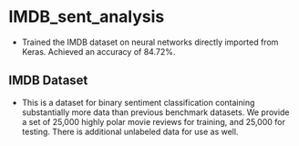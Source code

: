# IMDB_sent_analysis
 - Trained the IMDB dataset on neural networks directly imported from Keras. Achieved an accuracy of 84.72%. 

## IMDB Dataset
- This is a dataset for binary sentiment classification containing substantially more data than previous benchmark datasets. We provide a set of 25,000 highly polar movie reviews for training, and 25,000 for testing. There is additional unlabeled data for use as well.
